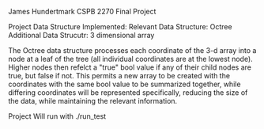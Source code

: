 James Hundertmark
CSPB 2270 Final Project

Project Data Structure Implemented:
    Relevant Data Structure: Octree
    Additional Data Strucutr: 3 dimensional array
    
The Octree data structure processes each coordinate of the 3-d array into a node at a leaf of the tree (all individual coordinates are at the lowest node).
Higher nodes then refelct a "true" bool value if any of their child nodes are true, but false if not.  This permits a new  array to be created with the coordinates with the same bool value to be summarized together, while differing coordinates will be represented specifically, reducing the size of the data, while maintaining the relevant information.

Project Will run with ./run_test